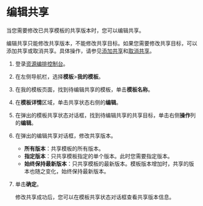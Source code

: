 # 编辑共享

当您需要修改已共享模板的共享版本时，您可以编辑共享。

编辑共享只能修改共享版本，不能修改共享目标。如果您需要修改共享目标，可以添加共享或取消共享。具体操作，请参见[添加共享](/cn.zh-CN/模板/管理模板/共享模板/添加共享.md)和[取消共享]()。

1.  登录[资源编排控制台](http://ros.console.aliyun.com)。

2.  在左侧导航栏，选择**模板**\>**我的模板**。

3.  在我的模板页面，找到待编辑共享的模板，单击**模板名称**。

4.  在**模板详情**区域，单击共享状态右侧的**编辑**。

5.  在弹出的模板共享状态对话框，找到待编辑共享的共享目标，单击右侧**操作**列的**编辑**。

6.  在弹出的编辑共享对话框，修改共享版本。

    -   **所有版本**：共享模板的所有版本。
    -   **指定版本**：只共享模板指定的单个版本。此时您需要指定版本。
    -   **始终保持最新版本**：只共享模板的最新版本。模板版本增加时，共享的版本也随之变化，始终保持最新版本。
7.  单击**确定**。

    修改共享成功后，您可以在模板共享状态对话框查看共享版本信息。


